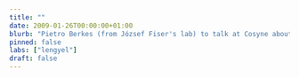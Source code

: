 ```yaml
---
title: ""
date: 2009-01-26T00:00:00+01:00
blurb: "Pietro Berkes (from József Fiser's lab) to talk at Cosyne about statistically optimal inference and learning in the visual cortex"
pinned: false
labs: ["lengyel"]
draft: false
---
```


